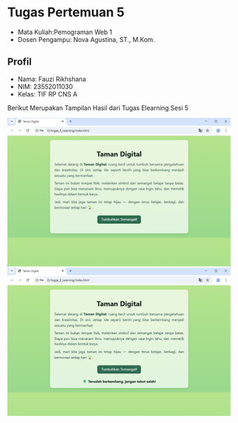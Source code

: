 # Tugas Pertemuan 5
<ul>
  <li>Mata Kuliah:Pemograman Web 1 </li>
  <li>Dosen Pengampu: Nova Agustina, ST., M.Kom.</li>
</ul>

## Profil
<ul>
  <li>Nama: Fauzi Rikhshana</li>
  <li>NIM: 23552011030</li>
  <li>Kelas: TIF RP CNS A</li>
</ul>

<html>
<body>
<p>Berikut Merupakan Tampilan Hasil dari Tugas Elearning Sesi 5</p>
</body>
</html>

![alt text](https://github.com/FauziRikhsana/Tugas_E_Learning_Pemograman-web-1/blob/main/Tugas%20web/Screenshot%202025-10-27%20152102.png?raw=true)
![alt text](https://github.com/FauziRikhsana/Tugas_E_Learning_Pemograman-web-1/blob/main/Tugas%20web/Screenshot%202025-10-27%20152123.png?raw=true)
